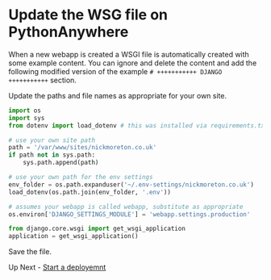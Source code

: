 # Update the WSG file on PythonAnywhere

When a new webapp is created a WSGI file is automatically created with some example content. You can ignore and delete the content and add the following modified version of the example `# +++++++++++ DJANGO +++++++++++` section.

Update the paths and file names as appropriate for your own site.

```python
import os
import sys
from dotenv import load_dotenv # this was installed via requirements.txt

# use your own site path
path = '/var/www/sites/nickmoreton.co.uk'
if path not in sys.path:
    sys.path.append(path)

# use your own path for the env settings
env_folder = os.path.expanduser('~/.env-settings/nickmoreton.co.uk')
load_dotenv(os.path.join(env_folder, '.env'))

# assumes your webapp is called webapp, substitute as appropriate
os.environ['DJANGO_SETTINGS_MODULE'] = 'webapp.settings.production'

from django.core.wsgi import get_wsgi_application
application = get_wsgi_application()
```

Save the file.

Up Next - [Start a deployemnt](./l-push-to-the-bare-repo.md)
